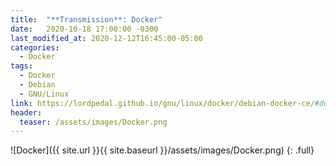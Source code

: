 ```yaml
---
title:  "**Transmission**: Docker"
date:   2020-10-18 17:00:00 -0300
last_modified_at: 2020-12-12T16:45:00-05:00
categories:
  - Docker
tags:
  - Docker
  - Debian
  - GNU/Linux
link: https://lordpedal.github.io/gnu/linux/docker/debian-docker-ce/#docker-transmission
header:
  teaser: /assets/images/Docker.png
---
```


![Docker]({{ site.url }}{{ site.baseurl }}/assets/images/Docker.png)
{: .full}
